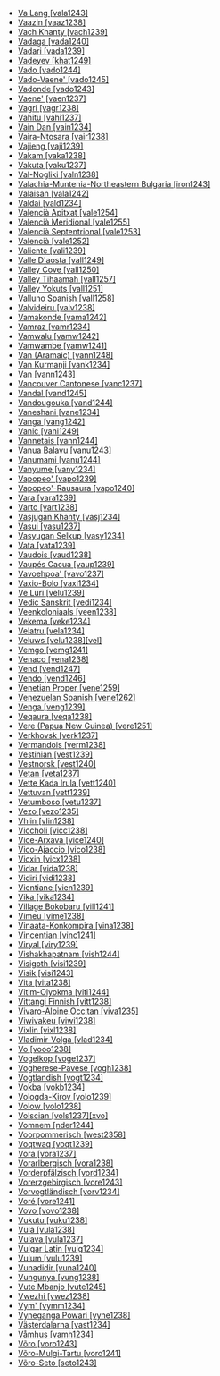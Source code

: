 - [Va Lang [vala1243]](tree/sino1245/kuki1245/kuki1246/peri1260/sout3160/choi1241/ngal1291/vala1243/md.ini)
- [Vaazin [vaaz1238]](tree/atla1278/volt1241/nort3149/came1255/samb1322/samb1323/sout3238/diic1235/diii1241/vaaz1238/md.ini)
- [Vach Khanty [vach1239]](tree/ural1272/khan1279/east2774/fare1244/vach1239/md.ini)
- [Vadaga [vada1240]](tree/drav1251/sout3133/sout3139/telu1265/telu1262/vada1240/md.ini)
- [Vadari [vada1239]](tree/drav1251/sout3133/sout3139/telu1265/telu1262/vada1239/md.ini)
- [Vadeyev [khat1249]](tree/ural1272/samo1298/ngan1291/khat1249/md.ini)
- [Vado [vado1244]](tree/aust1307/mala1545/cent2237/east2712/ocea1241/west2818/meso1253/newi1242/stge1234/nort3225/neha1246/nucl1750/buka1262/sapo1252/tinp1238/tinp1237/vado1244/md.ini)
- [Vado-Vaene' [vado1245]](tree/aust1307/mala1545/cent2237/east2712/ocea1241/west2818/meso1253/newi1242/stge1234/nort3225/neha1246/nucl1750/buka1262/sapo1252/tinp1238/tinp1237/vado1245/md.ini)
- [Vadonde [vado1243]](tree/atla1278/volt1241/benu1247/bant1294/sout3152/narr1281/east2731/rufi1235/ruvu1234/mako1254/mako1251/vado1243/md.ini)
- [Vaene' [vaen1237]](tree/aust1307/mala1545/cent2237/east2712/ocea1241/west2818/meso1253/newi1242/stge1234/nort3225/neha1246/nucl1750/buka1262/sapo1252/tinp1238/tinp1237/vaen1237/md.ini)
- [Vagri [vagr1238]](tree/indo1319/clas1257/indo1320/indo1321/midd1375/cont1248/midl1245/apab1234/guja1255/guja1256/west2830/kach1272/vagr1238/md.ini)
- [Vahitu [vahi1237]](tree/aust1307/mala1545/cent2237/east2712/ocea1241/cent2060/east2445/poly1242/nucl1485/nort3246/solo1260/cent2298/east2449/cent2062/tuam1242/vahi1237/md.ini)
- [Vain Dan [vain1234]](tree/mand1469/east2697/sout3140/guro1245/guro1246/dant1235/dann1241/nucl1770/west2877/vain1234/md.ini)
- [Vaira-Ntosara [vair1238]](tree/nucl1709/kain1273/kain1274/tair1260/sout2943/vair1238/md.ini)
- [Vajieng [vaji1239]](tree/aust1305/bahn1264/west2399/sout2690/mnon1258/chra1242/vaji1239/md.ini)
- [Vakam [vaka1238]](tree/nucl1709/cent2116/asma1256/asma1257/cita1246/cita1245/vaka1238/md.ini)
- [Vakuta [vaku1237]](tree/aust1307/mala1545/cent2237/east2712/ocea1241/west2818/papu1253/peri1258/kili1270/kili1266/kili1271/kili1267/vaku1237/md.ini)
- [Val-Nogliki [valn1238]](tree/tung1282/east2366/orok1264/ulch1242/orok1265/valn1238/md.ini)
- [Valachia-Muntenia-Northeastern Bulgaria [iron1243]](tree/indo1319/clas1257/indo1320/indo1321/midd1375/cont1248/midl1245/shau1239/indo1322/roma1329/vlax1238/sout2658/iron1243/md.ini)
- [Valaisan [vala1242]](tree/indo1319/clas1257/ital1284/lati1262/lati1263/impe1234/roma1334/ital1285/west2813/shif1234/nort3208/gall1280/oila1234/fran1269/fran1260/vala1242/md.ini)
- [Valdai [vald1234]](tree/ural1272/finn1317/coas1319/neva1234/nort3282/lado1234/kare1335/sout2676/vald1234/md.ini)
- [Valencià Apitxat [vale1254]](tree/indo1319/clas1257/ital1284/lati1262/lati1263/impe1234/roma1334/ital1285/west2813/shif1234/sout3183/stan1289/cata1290/vale1252/vale1254/md.ini)
- [Valencià Meridional [vale1255]](tree/indo1319/clas1257/ital1284/lati1262/lati1263/impe1234/roma1334/ital1285/west2813/shif1234/sout3183/stan1289/cata1290/vale1252/vale1255/md.ini)
- [Valencià Septentrional [vale1253]](tree/indo1319/clas1257/ital1284/lati1262/lati1263/impe1234/roma1334/ital1285/west2813/shif1234/sout3183/stan1289/cata1290/vale1252/vale1253/md.ini)
- [Valencià [vale1252]](tree/indo1319/clas1257/ital1284/lati1262/lati1263/impe1234/roma1334/ital1285/west2813/shif1234/sout3183/stan1289/cata1290/vale1252/md.ini)
- [Valiente [vali1239]](tree/chib1249/core1252/isth1243/east2569/guay1266/ngab1239/vali1239/md.ini)
- [Valle D'aosta [vall1249]](tree/indo1319/clas1257/ital1284/lati1262/lati1263/impe1234/roma1334/ital1285/west2813/shif1234/nort3208/gall1280/oila1234/fran1269/fran1260/vall1249/md.ini)
- [Valley Cove [vall1250]](tree/aust1307/mala1545/nort3238/nort3187/dupa1235/vall1250/md.ini)
- [Valley Tihaamah [vall1257]](tree/afro1255/semi1276/west2786/cent2236/arab1394/arab1395/arab1393/hija1235/vall1257/md.ini)
- [Valley Yokuts [vall1251]](tree/yoku1255/gene1243/nimy1236/yoku1256/vall1251/md.ini)
- [Valluno Spanish [vall1258]](tree/indo1319/clas1257/ital1284/lati1262/lati1263/impe1234/roma1334/ital1285/west2813/shif1234/sout3183/west2838/cast1243/stan1288/amer1254/boli1265/vall1258/md.ini)
- [Valvideiru [valv1238]](tree/indo1319/clas1257/ital1284/lati1262/lati1263/impe1234/roma1334/ital1285/west2813/shif1234/sout3183/west2838/gali1263/fala1241/valv1238/md.ini)
- [Vamakonde [vama1242]](tree/atla1278/volt1241/benu1247/bant1294/sout3152/narr1281/east2731/rufi1235/ruvu1234/mako1254/mako1251/vama1242/md.ini)
- [Vamraz [vamr1234]](tree/indo1319/clas1257/indo1320/indo1321/midd1375/dard1244/kash1285/kash1277/vamr1234/md.ini)
- [Vamwalu [vamw1242]](tree/atla1278/volt1241/benu1247/bant1294/sout3152/narr1281/east2731/rufi1235/ruvu1234/mako1254/mako1251/vamw1242/md.ini)
- [Vamwambe [vamw1241]](tree/atla1278/volt1241/benu1247/bant1294/sout3152/narr1281/east2731/rufi1235/ruvu1234/mako1254/mako1251/vamw1241/md.ini)
- [Van (Aramaic) [vann1248]](tree/afro1255/semi1276/west2786/cent2236/nort3165/aram1259/impe1236/midd1367/east2680/cent2217/nort3241/assy1241/nort3096/vann1248/md.ini)
- [Van Kurmanji [vank1234]](tree/indo1319/clas1257/indo1320/iran1269/cent2317/cent2318/nort3177/laki1246/kurd1259/nort2641/nort3328/vank1234/md.ini)
- [Van [vann1243]](tree/indo1319/clas1257/arme1241/east2768/homs1234/vani1249/vann1243/md.ini)
- [Vancouver Cantonese [vanc1237]](tree/sino1245/sini1245/clas1255/midd1354/yuep1234/yuec1235/siyi1236/vanc1237/md.ini)
- [Vandal [vand1245]](tree/indo1319/clas1257/germ1287/east2805/goth1244/vand1245/md.ini)
- [Vandougouka [vand1244]](tree/mand1469/west2780/mand1431/cent2047/mand1432/mand1433/mand1434/mand1435/east2425/mani1303/woje1238/vand1244/md.ini)
- [Vaneshani [vane1234]](tree/indo1319/clas1257/indo1320/iran1269/cent2317/cent2318/nort3177/cent2264/nucl1790/khun1255/vane1234/md.ini)
- [Vanga [vang1242]](tree/indo1319/clas1257/indo1320/indo1321/midd1375/cont1248/indo1323/oriy1254/gaud1237/gaud1238/beng1280/vang1242/md.ini)
- [Vanic [vani1249]](tree/indo1319/clas1257/arme1241/east2768/homs1234/vani1249/md.ini)
- [Vannetais [vann1244]](tree/indo1319/clas1257/celt1248/nucl1715/tgbc1234/insu1254/bryt1239/sout3176/bret1244/vann1244/md.ini)
- [Vanua Balavu [vanu1243]](tree/aust1307/mala1545/cent2237/east2712/ocea1241/cent2060/east2445/east2446/laua1243/vanu1243/md.ini)
- [Vanumami [vanu1244]](tree/aust1307/mala1545/cent2237/east2712/ocea1241/west2818/meso1253/newi1242/stge1234/patp1244/mini1257/kuan1248/vanu1244/md.ini)
- [Vanyume [vany1234]](tree/utoa1244/nort2953/cali1246/serr1254/serr1255/vany1234/md.ini)
- [Vapopeo' [vapo1239]](tree/aust1307/mala1545/cent2237/east2712/ocea1241/west2818/meso1253/newi1242/stge1234/nort3225/neha1246/nucl1750/buka1262/sapo1252/tinp1238/tinp1237/vapo1239/md.ini)
- [Vapopeo'-Rausaura [vapo1240]](tree/aust1307/mala1545/cent2237/east2712/ocea1241/west2818/meso1253/newi1242/stge1234/nort3225/neha1246/nucl1750/buka1262/sapo1252/tinp1238/tinp1237/vapo1240/md.ini)
- [Vara [vara1239]](tree/atla1278/volt1241/nort3149/came1255/uban1244/band1341/nucl1797/cent2021/cent2022/togb1241/vara1239/md.ini)
- [Varto [vart1238]](tree/indo1319/clas1257/indo1320/iran1269/cent2317/cent2318/nort3177/tati1243/zaza1246/kirm1248/vart1238/md.ini)
- [Vasjugan Khanty [vasj1234]](tree/ural1272/khan1279/east2774/fare1244/vasj1234/md.ini)
- [Vasui [vasu1237]](tree/aust1307/mala1545/cent2237/east2712/ocea1241/west2818/meso1253/newi1242/stge1234/nort3225/neha1246/nucl1750/buka1262/sapo1252/tinp1238/tinp1237/vasu1237/md.ini)
- [Vasyugan Selkup [vasy1234]](tree/ural1272/samo1298/kama1376/selk1253/kety1234/kety1235/cent2328/vasy1234/md.ini)
- [Vata [vata1239]](tree/krua1234/east2415/dida1244/dida1245/gueb1239/lako1244/vata1239/md.ini)
- [Vaudois [vaud1238]](tree/indo1319/clas1257/ital1284/lati1262/lati1263/impe1234/roma1334/ital1285/west2813/shif1234/nort3208/gall1280/oila1234/fran1269/fran1260/vaud1238/md.ini)
- [Vaupés Cacua [vaup1239]](tree/kaku1242/cacu1241/vaup1239/md.ini)
- [Vavoehpoa' [vavo1237]](tree/aust1307/mala1545/cent2237/east2712/ocea1241/west2818/meso1253/newi1242/stge1234/nort3225/neha1246/nucl1750/buka1262/sapo1252/tinp1238/tinp1237/vavo1237/md.ini)
- [Vaxio-Bolo [vaxi1234]](tree/indo1319/clas1257/indo1320/iran1269/sout3157/midd1352/mode1259/fars1254/fars1255/east2745/taji1250/taji1245/vaxi1234/md.ini)
- [Ve Luri [velu1239]](tree/aust1307/mala1545/cent2237/cent2245/bima1248/flor1240/sumb1242/sumb1243/wewe1239/weje1237/velu1239/md.ini)
- [Vedic Sanskrit [vedi1234]](tree/indo1319/clas1257/indo1320/indo1321/sans1269/vedi1234/md.ini)
- [Veenkoloniaals [veen1238]](tree/indo1319/clas1257/germ1287/nort3152/west2793/nort3175/alts1234/midd1345/lowg1239/west2357/ostf1234/gron1242/veen1238/md.ini)
- [Vekema [veke1234]](tree/mand1469/west2780/mand1431/sout2842/mend1263/loma1259/toma1245/sout3340/veke1234/md.ini)
- [Velatru [vela1234]](tree/indo1319/clas1257/indo1320/iran1269/cent2317/cent2318/nort3177/casp1236/maza1305/maza1291/vela1234/md.ini)
- [Veluws [velu1238][vel]](tree/indo1319/clas1257/germ1287/nort3152/west2793/nort3175/alts1234/midd1345/lowg1239/west2357/west2356/velu1238/md.ini)
- [Vemgo [vemg1241]](tree/afro1255/chad1250/bium1280/nort3156/lama1287/vemg1240/vemg1241/md.ini)
- [Venaco [vena1238]](tree/indo1319/clas1257/ital1284/lati1262/lati1263/impe1234/roma1334/sout3158/sard1256/cors1242/cors1241/vena1238/md.ini)
- [Vend [vend1247]](tree/indo1319/clas1257/indo1320/indo1321/midd1375/cont1248/midl1245/shau1239/indo1322/roma1329/carp1235/sout3308/vend1247/md.ini)
- [Vendo [vend1246]](tree/atla1278/volt1241/benu1247/bant1294/sout3152/narr1281/bant1295/sawa1251/beng1289/yasa1241/yasa1242/vend1246/md.ini)
- [Venetian Proper [vene1259]](tree/indo1319/clas1257/ital1284/lati1262/lati1263/impe1234/roma1334/ital1285/west2813/shif1234/nort3208/gall1279/vene1258/vene1259/md.ini)
- [Venezuelan Spanish [vene1262]](tree/indo1319/clas1257/ital1284/lati1262/lati1263/impe1234/roma1334/ital1285/west2813/shif1234/sout3183/west2838/cast1243/stan1288/amer1254/vene1262/md.ini)
- [Venga [veng1239]](tree/aust1307/mala1545/cent2237/east2712/ocea1241/temo1244/reef1242/natu1250/natu1246/veng1239/md.ini)
- [Veqaura [veqa1238]](tree/nucl1709/kain1273/kain1274/tair1260/sout2943/veqa1238/md.ini)
- [Vere (Papua New Guinea) [vere1251]](tree/aust1307/mala1545/cent2237/east2712/ocea1241/west2818/meso1253/will1243/naka1266/naka1262/vere1251/md.ini)
- [Verkhovsk [verk1237]](tree/tung1282/nort3147/west2427/negi1245/verk1237/md.ini)
- [Vermandois [verm1238]](tree/indo1319/clas1257/ital1284/lati1262/lati1263/impe1234/roma1334/ital1285/west2813/shif1234/nort3208/gall1280/oila1234/cent2283/pica1241/verm1238/md.ini)
- [Vestinian [vest1239]](tree/indo1319/clas1257/ital1284/sabe1249/osca1245/vest1239/md.ini)
- [Vestnorsk [vest1240]](tree/indo1319/clas1257/germ1287/nort3152/nort3160/west2805/norw1258/vest1240/md.ini)
- [Vetan [veta1237]](tree/drav1251/sout3133/sout3138/tami1291/tami1292/tami1293/tami1294/tami1297/tami1298/mala1541/mala1463/veta1237/md.ini)
- [Vette Kada Irula [vett1240]](tree/drav1251/sout3133/sout3138/tami1291/tami1292/tami1293/tami1294/irul1245/irul1243/nort3279/sout3259/vett1240/md.ini)
- [Vettuvan [vett1239]](tree/drav1251/sout3133/sout3138/tami1291/tami1292/tami1293/tami1294/tami1297/tami1298/mala1541/mala1463/vett1239/md.ini)
- [Vetumboso [vetu1237]](tree/aust1307/mala1545/cent2237/east2712/ocea1241/nort3195/nort3205/torr1262/vure1239/vetu1237/md.ini)
- [Vezo [vezo1235]](tree/aust1307/mala1545/basa1291/grea1283/sout2919/mala1537/sout3174/sout3346/nucl1799/inla1273/saka1299/masi1268/vezo1235/md.ini)
- [Vhlin [vlin1238]](tree/atla1278/volt1241/kwav1236/gbee1241/west2802/ewei1234/ewee1241/nort3331/vlin1238/md.ini)
- [Viccholi [vicc1238]](tree/indo1319/clas1257/indo1320/indo1321/midd1375/cont1248/indo1324/sind1278/sind1279/sind1272/vicc1238/md.ini)
- [Vice-Arxava [vice1240]](tree/kart1248/geor1252/zann1245/lazz1240/vice1240/md.ini)
- [Vico-Ajaccio [vico1238]](tree/indo1319/clas1257/ital1284/lati1262/lati1263/impe1234/roma1334/sout3158/sard1256/cors1242/cors1241/vico1238/md.ini)
- [Vicxin [vicx1238]](tree/nakh1245/dagh1238/lakk1252/vicx1238/md.ini)
- [Vidar [vida1238]](tree/indo1319/clas1257/indo1320/iran1269/cent2317/cent2318/nort3177/tati1243/tati1244/sout3177/alvi1241/vida1238/md.ini)
- [Vidiri [vidi1238]](tree/atla1278/volt1241/nort3149/came1255/uban1244/band1341/nucl1797/cent2021/cent2022/band1343/vidi1238/md.ini)
- [Vientiane [vien1239]](tree/taik1256/kamt1241/daic1238/daic1237/cent2251/wenm1239/sapa1255/sout3184/sput1235/laot1235/laoo1244/vien1239/md.ini)
- [Vika [vika1234]](tree/indo1319/clas1257/germ1287/nort3152/nort3160/nort3266/east2780/dale1238/oste1242/ovan1234/mora1274/vika1234/md.ini)
- [Village Bokobaru [vill1241]](tree/mand1469/east2697/bisa1265/samo1302/busa1252/boko1265/boko1267/vill1241/md.ini)
- [Vimeu [vime1238]](tree/indo1319/clas1257/ital1284/lati1262/lati1263/impe1234/roma1334/ital1285/west2813/shif1234/nort3208/gall1280/oila1234/cent2283/pica1241/vime1238/md.ini)
- [Vinaata-Konkompira [vina1238]](tree/nucl1709/kain1273/kain1274/tair1260/sout2943/vina1238/md.ini)
- [Vincentian [vinc1241]](tree/araw1281/cari1281/anti1247/iner1234/isla1279/isla1278/vinc1241/md.ini)
- [Viryal [viry1239]](tree/turk1311/bolg1249/chuv1255/viry1239/md.ini)
- [Vishakhapatnam [vish1244]](tree/drav1251/sout3133/sout3139/telu1265/telu1262/vish1244/md.ini)
- [Visigoth [visi1239]](tree/indo1319/clas1257/germ1287/east2805/goth1244/visi1239/md.ini)
- [Visik [visi1243]](tree/afro1255/chad1250/bium1280/nort3156/lama1287/vemg1240/visi1243/md.ini)
- [Vita [vita1238]](tree/atla1278/volt1241/nort3149/came1255/uban1244/band1341/nucl1797/west2458/vita1238/md.ini)
- [Vitim-Olyokma [viti1244]](tree/tung1282/nort3147/west2427/even1259/sibe1251/east2846/viti1244/md.ini)
- [Vittangi Finnish [vitt1238]](tree/ural1272/finn1317/coas1319/neva1234/nort3282/nucl1717/torn1244/vitt1238/md.ini)
- [Vivaro-Alpine Occitan [viva1235]](tree/indo1319/clas1257/ital1284/lati1262/lati1263/impe1234/roma1334/ital1285/west2813/shif1234/sout3183/occi1240/occi1239/nort2608/viva1235/md.ini)
- [Viwivakeu [viwi1238]](tree/pano1259/pano1256/main1279/pano1257/head1239/amah1246/viwi1238/md.ini)
- [Vixlin [vixl1238]](tree/nakh1245/dagh1238/lakk1252/vixl1238/md.ini)
- [Vladimir-Volga [vlad1234]](tree/indo1319/clas1257/balt1263/slav1255/east1426/russ1263/nort2597/vlad1234/md.ini)
- [Vo [vooo1238]](tree/atla1278/volt1241/kwav1236/gbee1241/west2802/kpes1239/waci1239/vooo1238/md.ini)
- [Vogelkop [voge1237]](tree/aust1307/mala1545/cent2237/east2712/sout2850/sout3229/cend1238/biak1249/biak1250/biak1248/voge1237/md.ini)
- [Vogherese-Pavese [vogh1238]](tree/indo1319/clas1257/ital1284/lati1262/lati1263/impe1234/roma1334/ital1285/west2813/shif1234/nort3208/gall1279/emil1243/emil1241/vogh1238/md.ini)
- [Vogtlandish [vogt1234]](tree/indo1319/clas1257/germ1287/nort3152/west2793/high1289/high1286/midd1349/mode1258/uppe1464/main1267/uppe1466/vogt1234/md.ini)
- [Vokba [vokb1234]](tree/atla1278/volt1241/nort3149/came1255/samb1322/samb1323/nort3259/vere1249/vere1250/vere1252/vokb1234/md.ini)
- [Vologda-Kirov [volo1239]](tree/indo1319/clas1257/balt1263/slav1255/east1426/russ1263/nort2597/volo1239/md.ini)
- [Volow [volo1238]](tree/aust1307/mala1545/cent2237/east2712/ocea1241/nort3195/nort3205/torr1262/motl1237/volo1238/md.ini)
- [Volscian [vols1237][xvo]](tree/indo1319/clas1257/ital1284/sabe1249/umbr1253/vols1237/md.ini)
- [Vomnem [nder1244]](tree/atla1278/volt1241/nort3149/came1255/samb1322/samb1323/nort3259/vere1249/vere1250/koma1266/nder1244/md.ini)
- [Voorpommerisch [west2358]](tree/indo1319/clas1257/germ1287/nort3152/west2793/nort3175/alts1234/midd1345/lowg1239/east2291/nort2627/meck1238/west2358/md.ini)
- [Voqtwaq [voqt1239]](tree/aust1305/bahn1264/west2399/sout2690/mnon1258/chra1242/voqt1239/md.ini)
- [Vora [vora1237]](tree/aust1307/mala1545/cent2237/east2712/ocea1241/west2818/papu1253/peri1258/cent2070/sina1272/sina1266/vora1237/md.ini)
- [Vorarlbergisch [vora1238]](tree/indo1319/clas1257/germ1287/nort3152/west2793/high1289/high1286/midd1349/mode1258/alem1243/sout3294/swis1247/high1290/vora1238/md.ini)
- [Vorderpfälzisch [vord1234]](tree/indo1319/clas1257/germ1287/nort3152/west2793/high1289/fran1268/high1287/rhin1244/pala1355/pala1330/vord1234/md.ini)
- [Vorerzgebirgisch [vore1243]](tree/indo1319/clas1257/germ1287/nort3152/west2793/high1289/fran1268/east2832/uppe1400/uppe1465/sout3296/vore1243/md.ini)
- [Vorvogtländisch [vorv1234]](tree/indo1319/clas1257/germ1287/nort3152/west2793/high1289/fran1268/east2832/uppe1400/uppe1465/sout3296/vorv1234/md.ini)
- [Voré [vore1241]](tree/mand1469/west2780/samo1308/duun1243/bobo1253/sout2840/vore1241/md.ini)
- [Vovo [vovo1238]](tree/aust1307/mala1545/cent2237/east2712/ocea1241/nort3195/cent2269/epie1239/epii1237/bier1245/bier1246/vovo1238/md.ini)
- [Vukutu [vuku1238]](tree/cent2225/memb1239/mang1425/lese1245/lese1243/vuku1238/md.ini)
- [Vula [vula1238]](tree/aust1307/mala1545/cent2237/east2712/ocea1241/west2818/papu1253/peri1258/cent2070/sina1272/hula1245/hula1239/vula1238/md.ini)
- [Vulava [vula1237]](tree/aust1307/mala1545/cent2237/east2712/ocea1241/sout2853/guad1241/nucl1470/ngge1240/bugh1239/vula1237/md.ini)
- [Vulgar Latin [vulg1234]](tree/indo1319/clas1257/ital1284/lati1262/lati1263/impe1234/lati1261/vulg1234/md.ini)
- [Vulum [vulu1239]](tree/afro1255/chad1250/bium1280/nort3156/bium1279/musg1256/musg1254/munj1246/vulu1239/md.ini)
- [Vunadidir [vuna1240]](tree/aust1307/mala1545/cent2237/east2712/ocea1241/west2818/meso1253/newi1242/stge1234/patp1244/mini1257/kuan1248/vuna1240/md.ini)
- [Vungunya [vung1238]](tree/atla1278/volt1241/benu1247/bant1294/sout3152/narr1281/cent2260/west2968/nzad1235/lwer1234/ding1244/loan1238/klce1234/kiko1235/nucl1804/kiko1234/kamb1321/kila1239/sout3249/west2874/yomb1244/vung1238/md.ini)
- [Vute Mbanjo [vute1245]](tree/atla1278/volt1241/benu1247/bant1294/nort3168/mamb1309/niza1234/konj1251/mamb1310/vuti1235/vute1246/vute1244/vute1245/md.ini)
- [Vwezhi [vwez1238]](tree/atla1278/volt1241/benu1247/ebir1244/nupe1252/gbag1256/gbag1258/vwez1238/md.ini)
- [Vym' [vymm1234]](tree/ural1272/perm1256/komi1267/komi1268/nort3401/vymm1234/md.ini)
- [Vyneganga Powari [vyne1238]](tree/indo1319/clas1257/indo1320/indo1321/midd1375/cont1248/midl1245/shau1239/east2726/powa1246/vyne1238/md.ini)
- [Västerdalarna [vast1234]](tree/indo1319/clas1257/germ1287/nort3152/nort3160/nort3266/east2780/dale1238/vast1234/md.ini)
- [Våmhus [vamh1234]](tree/indo1319/clas1257/germ1287/nort3152/nort3160/nort3266/east2780/dale1238/oste1242/ovan1234/orsa1234/vamh1234/md.ini)
- [Võro [voro1243]](tree/ural1272/finn1317/sout2679/voro1241/ugan1245/seto1243/voro1243/md.ini)
- [Võro-Mulgi-Tartu [voro1241]](tree/ural1272/finn1317/sout2679/voro1241/md.ini)
- [Võro-Seto [seto1243]](tree/ural1272/finn1317/sout2679/voro1241/ugan1245/seto1243/md.ini)
